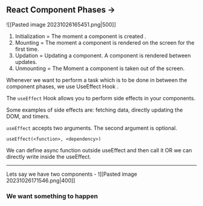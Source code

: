 ## React Component Phases ->

![[Pasted image 20231026165451.png|500]]
1. Initialization = The moment a component is created .
2. Mounting = The moment a component is rendered on the screen for the first time.
3. Updation = Updating a component. A component is rendered between updates.
4. Unmounting = The Moment a component is taken out of the screen. 

Whenever we want to perform a task which is to be done in between the component phases, we use UseEffect Hook .

The `useEffect` Hook allows you to perform side effects in your components.

Some examples of side effects are: fetching data, directly updating the DOM, and timers.

`useEffect` accepts two arguments. The second argument is optional.

`useEffect(<function>, <dependency>)`

We can define async function outside useEffect and then call it OR we can directly write inside the useEffect.
- - -
Lets say we have two components - 
![[Pasted image 20231026171546.png|400]]

### We want something to happen 